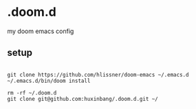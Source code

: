 # .doom.d

my doom emacs config

## setup

```shell

git clone https://github.com/hlissner/doom-emacs ~/.emacs.d
~/.emacs.d/bin/doom install

rm -rf ~/.doom.d
git clone git@github.com:huxinbang/.doom.d.git ~/

```
